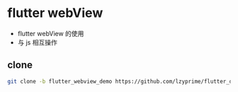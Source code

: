 # flutter webView

- flutter webView 的使用
- 与 js 相互操作

## clone
```bash
git clone -b flutter_webview_demo https://github.com/lzyprime/flutter_demos.git
```